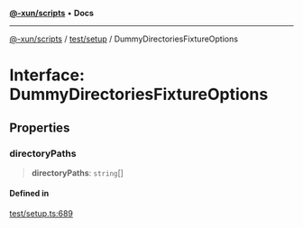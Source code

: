 [**@-xun/scripts**](../../../README.md) • **Docs**

***

[@-xun/scripts](../../../README.md) / [test/setup](../README.md) / DummyDirectoriesFixtureOptions

# Interface: DummyDirectoriesFixtureOptions

## Properties

### directoryPaths

> **directoryPaths**: `string`[]

#### Defined in

[test/setup.ts:689](https://github.com/Xunnamius/xscripts/blob/ca4900adafe61fe400aec55151e46f5130a666a6/test/setup.ts#L689)
